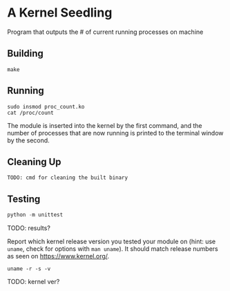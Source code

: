 # A Kernel Seedling
Program that outputs the # of current running processes on machine

## Building
```shell
make
```

## Running
```shell
sudo insmod proc_count.ko
cat /proc/count
```
The module is inserted into the kernel by the first command, and the number of processes that are now running is printed to the terminal window by the second.
## Cleaning Up
```shell
TODO: cmd for cleaning the built binary
```

## Testing
```python
python -m unittest
```
TODO: results?

Report which kernel release version you tested your module on
(hint: use `uname`, check for options with `man uname`).
It should match release numbers as seen on https://www.kernel.org/.

```shell
uname -r -s -v
```
TODO: kernel ver?
